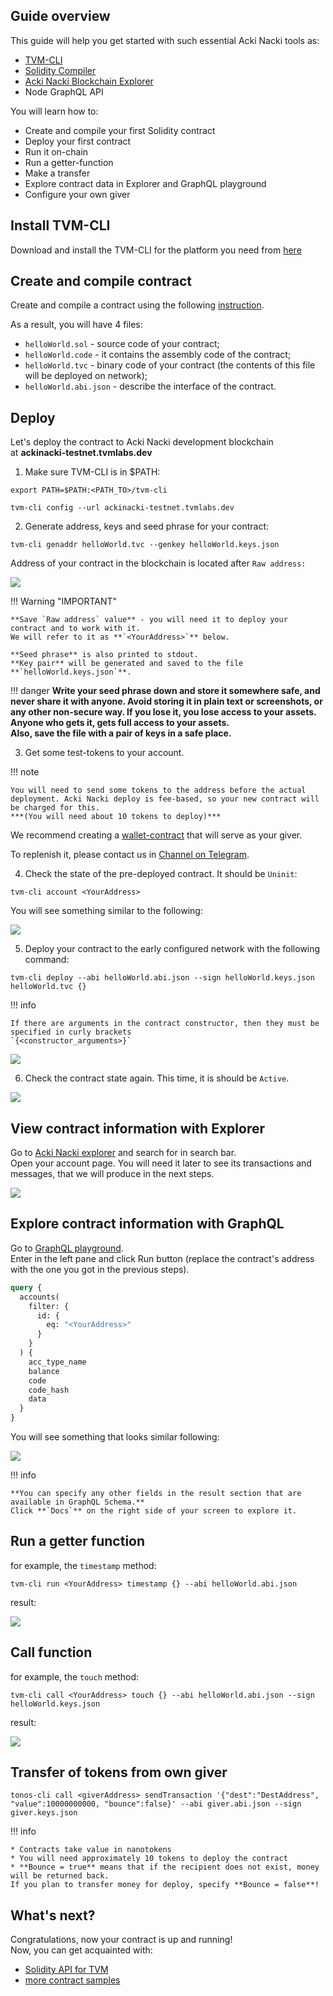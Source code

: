 <!-- ## **Quick Start for TVM-CLI** -->

## **Guide overview**

This guide will help you get started with such essential Acki Nacki tools as:

* [TVM-CLI](https://github.com/tvmlabs/tvm-sdk/tree/main/tvm_cli)  
* [Solidity Compiler](https://github.com/gosh-sh/TON-Solidity-Compiler)  
* [Acki Nacki Blockchain Explorer](https://ackinacki-testnet.tvmlabs.dev/landing)  
* Node GraphQL API
<!-- TODO added link  -->

You will learn how to:

* Create and compile your first Solidity contract
* Deploy your first contract
* Run it on-chain
* Run a getter-function
* Make a transfer
* Explore contract data in Explorer and GraphQL playground
* Configure your own giver


## **Install TVM-CLI**

Download  and install the TVM-CLI for the platform you need from [here](https://github.com/tvmlabs/tvm-sdk/releases/tag/%40tvmlabs%2Ftvm-cli%400.39.0)



## **Create and compile contract**

Create and compile a contract using the following [instruction](./create-and-compile-contract.md).

As a result, you will have 4 files:

* `helloWorld.sol` - source code of your contract;
* `helloWorld.code` - it contains the assembly code of the contract;
* `helloWorld.tvc` - binary code of your contract (the contents of this file will be deployed on network);
* `helloWorld.abi.json` - describe the interface of the contract.

## **Deploy**

Let's deploy the contract to Acki Nacki development blockchain  
at **ackinacki-testnet.tvmlabs.dev**


1) Make sure TVM-CLI is in $PATH:

```shell
export PATH=$PATH:<PATH_TO>/tvm-cli

tvm-cli config --url ackinacki-testnet.tvmlabs.dev
```

2) Generate address, keys and seed phrase for your contract:

```shell
tvm-cli genaddr helloWorld.tvc --genkey helloWorld.keys.json
```

Address of your contract in the blockchain is located after `Raw address:`

![](../../images/n_Acki_Nacki_c_t_n_genn_addr.jpg)

!!! Warning "IMPORTANT" 

    **Save `Raw address` value** - you will need it to deploy your contract and to work with it.  
    We will refer to it as **`<YourAddress>`** below.  
    
    **Seed phrase** is also printed to stdout.  
    **Key pair** will be generated and saved to the file **`helloWorld.keys.json`**.


!!! danger
    **Write your seed phrase down and store it somewhere safe, and never share it with anyone. Avoid storing it in plain text or screenshots, or any other non-secure way. If you lose it, you lose access to your assets. Anyone who gets it, gets full access to your assets.  
    Also, save the file with a pair of keys in a safe place.**

3) Get some test-tokens to your account.


!!! note 

    You will need to send some tokens to the address before the actual deployment. Acki Nacki deploy is fee-based, so your new contract will be charged for this.  
    ***(You will need about 10 tokens to deploy)***

We recommend creating a [wallet-contract](./create-giver.md) that will serve as your giver.

To replenish it, please contact us in [Channel on Telegram](https://t.me/+1tWNH2okaPthMWU0).


4) Check the state of the pre-deployed contract. It should be `Uninit`:

```shell
tvm-cli account <YourAddress>
```

You will see something similar to the following:

![](../../images/n_Acki_Nacki_c_t_n_account_1.jpg)

5) Deploy your contract to the early configured network with the following command:

```shell
tvm-cli deploy --abi helloWorld.abi.json --sign helloWorld.keys.json helloWorld.tvc {}
```

!!! info

    If there are arguments in the contract constructor, then they must be specified in curly brackets  
    `{<constructor_arguments>}`


![](../../images/n_Acki_Nacki_c_t_n_deploy.jpg)

6) Check the contract state again. This time, it is should be `Active`.

![](../../images/n_Acki_Nacki_c_t_n_account_2.jpg)

## **View contract information with Explorer**

Go to [Acki Nacki explorer](https://ackinacki-testnet.tvmlabs.dev/landing) and search for <YourAddress> in search bar.  
Open your account page. You will need it later to see its transactions and messages, that we will produce in the next steps.

![](../../images/n_Acki_Nacki_c_t_n_explorer.jpg)

## **Explore contract information with GraphQL**

Go to [GraphQL playground](https://ackinacki-testnet.tvmlabs.dev/graphql).  
Enter in the left pane and click Run button (replace the contract's address with the one you got in the previous steps).

```graphql
query {
  accounts(
    filter: {
      id: {
        eq: "<YourAddress>"
      }
    }
  ) {
    acc_type_name
    balance
    code
    code_hash
    data
  }
}
```

You will see something that looks similar following:

![](../../images/n_Acki_Nacki_c_t_n_graphql.jpg)

!!! info

    **You can specify any other fields in the result section that are available in GraphQL Schema.**  
    Click **`Docs`** on the right side of your screen to explore it.


## **Run a getter function**

for example, the `timestamp` method:

```shell
tvm-cli run <YourAddress> timestamp {} --abi helloWorld.abi.json

```
result:

![](../../images/n_Acki_Nacki_c_t_n_call_getter.jpg)

## **Call function**

for example, the `touch` method:

```shell
tvm-cli call <YourAddress> touch {} --abi helloWorld.abi.json --sign helloWorld.keys.json
```
result:

![](../../images/n_Acki_Nacki_c_t_n_call_func.jpg)


## **Transfer of tokens from own giver**

```shell
tonos-cli call <giverAddress> sendTransaction '{"dest":"DestAddress", "value":10000000000, "bounce":false}' --abi giver.abi.json --sign giver.keys.json
```

!!! info

    * Contracts take value in nanotokens
    * You will need approximately 10 tokens to deploy the contract
    * **Bounce = true** means that if the recipient does not exist, money will be returned back.  
    If you plan to transfer money for deploy, specify **Bounce = false**!


## **What's next?**

Congratulations, now your contract is up and running!  
Now, you can get acquainted with:

* [Solidity API for TVM](https://github.com/gosh-sh/TON-Solidity-Compiler/blob/master/API.md)
* [more contract samples](https://github.com/tonlabs/samples/tree/master/solidity)

